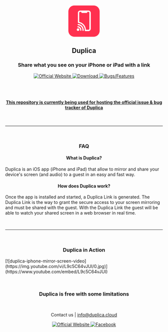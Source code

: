 

<p align="center">
   <img src="https://github.com/Duplica-cloud/Duplica/blob/main/assets/duplica-icon.png" width="100" height="100">
</p>
<h2 align="middle">
Duplica</p>
<h3 align="middle">Share what you see on your iPhone or iPad with a link</h3>
<p align="center">    
   <a target="_blank" href="https://duplica.cloud/">
   <img src="https://img.shields.io/badge/-Official%20Website-F4133F?style=for-the-badge" alt="Official Website">
   </a>
   <a target="_blank" href="https://apps.apple.com/it/app/id1552623883?ref=github">
   <img src="https://img.shields.io/badge/-Download-ff9600?style=for-the-badge" alt="Download">
   </a>
   <a href="https://github.com/Duplica-cloud/Duplica/issues">
   <img src="https://img.shields.io/badge/-Bugs%20%2F%20Features-7057ff?style=for-the-badge" alt="Bugs/Features">
   </a>
</p>
<br/>
<br/>
<h4 align="middle">
   <u>
   This repository is currently being used for hosting the official issue 
   & bug tracker of Duplica
   </u>
</h4>
<br/>
<hr/>
<br/>
<p align="center">
<h3 align="middle">FAQ</h3>
<h4 align="middle">What is Duplica?</h4>
<div>
   Duplica is an iOS app (iPhone and iPad) that allow to mirror and share your device's screen (and audio) to a guest in an easy and fast way. 
</div>
<h4 align="middle">How does Duplica work?</h4>
<div>
   Once the app is installed and started, a Duplica Link is generated.
   The Duplica Link is the way to grant the secure access to your screen mirroring and must be shared with the guest.
   With the Duplica Link the guest will be able to watch your shared screen in a web browser in real time. 
</div>
</p>
<br/>
<hr/>
<br/>
<p align="center">    
<div>
   <h3 align="middle">Duplica in Action</h3>
   [![duplica-iphone-mirror-screen-video](https://img.youtube.com/vi/L9c5C64vJUI/0.jpg)](https://www.youtube.com/embed/L9c5C64vJUI)
</div>
</p>
<br/>
<h3 align="middle">Duplica is free with some limitations</h3>
<br/>
<p align="center">
   Contact us | 
   <a href="mailto:info@duplica.cloud">info@duplica.cloud</a>
</p>
<p align="center">
   <a target="_blank" href="https://duplica.cloud/">
   <img src="https://img.shields.io/badge/-Official%20Website-F4133F?style=for-the-badge" alt="Official Website">
   </a>
   <a target="_blank" href="https://www.facebook.com/duplica.cloud">
   <img src="https://img.shields.io/badge/-Facebook-3b5998?style=for-the-badge" alt="Facebook">
   </a>
</p>
